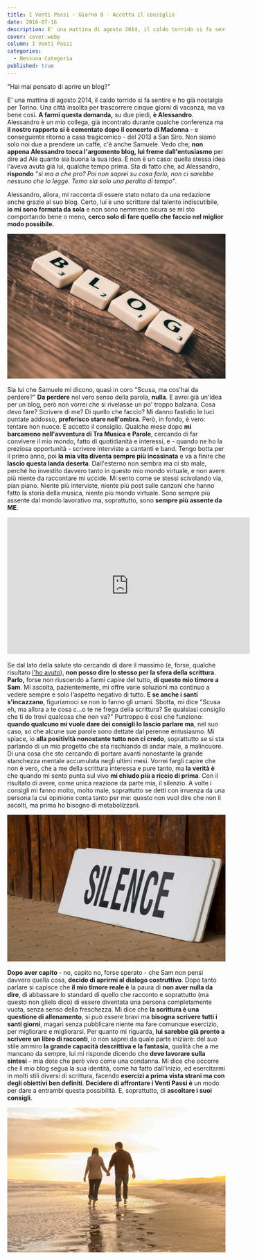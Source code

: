 ```yaml
---
title: I Venti Passi - Giorno 8 - Accetta il consiglio
date: 2016-07-16
description: E' una mattina di agosto 2014, il caldo torrido si fa sentire e ho già nostalgia per Torino. Una città insolita per trascorrere cinque giorni di vacanza, ma va bene così. A farmi questa domanda, su due piedi, è Alessandro.
cover: cover.webp
column: I Venti Passi
categories:
  - Nessuna Categoria
published: true
---
```

"Hai mai pensato di aprire un blog?"

E' una mattina di agosto 2014, il caldo torrido si fa sentire e ho già nostalgia per Torino. Una città insolita per trascorrere cinque giorni di vacanza, ma va bene così. **A farmi questa domanda,** su due piedi, **è Alessandro**. Alessandro è un mio collega, già incontrato durante qualche conferenza ma **il nostro rapporto si è cementato dopo il concerto di Madonna** - e conseguente ritorno a casa tragicomico - del 2013 a San Siro. Non siamo solo noi due a prendere un caffè, c'è anche Samuele. Vedo che, **non appena Alessandro tocca l'argomento blog, lui freme dall'entusiasmo** per dire ad Ale quanto sia buona la sua idea. E non è un caso: quella stessa idea l'aveva avuta già lui, qualche tempo prima. Sta di fatto che, ad Alessandro, **rispondo** "_sì ma a che pro? Poi non saprei su cosa farlo, non ci sarebbe nessuno che lo legge. Temo sia solo una perdita di tempo_".

Alessandro, allora, mi racconta di essere stato notato da una redazione anche grazie al suo blog. Certo, lui è uno scrittore dal talento indiscutibile, **io mi sono formata da sola** e non sono nemmeno sicura se mi sto comportando bene o meno, **cerco solo di fare quello che faccio nel miglior modo possibile.**

![Immagine](./blog.webp)

Sia lui che Samuele mi dicono, quasi in coro "Scusa, ma cos'hai da perdere?" **Da perdere** nel vero senso della parola, **nulla**. E avrei già un'idea per un blog, però non vorrei che si rivelasse un po' troppo balzana. Cosa devo fare? Scrivere di me? Di quello che faccio? Mi danno fastidio le luci puntate addosso, **preferisco stare nell'ombra**. Però, in fondo, è vero: tentare non nuoce. E accetto il consiglio. Qualche mese dopo **mi barcameno nell'avventura di Tra Musica e Parole**, cercando di far convivere il mio mondo, fatto di quotidianità e interessi, e - quando ne ho la preziosa opportunità - scrivere interviste a cantanti e band. Tengo botta per il primo anno, poi **la mia vita diventa sempre più incasinata** e va a finire che **lascio questa landa deserta**. Dall'esterno non sembra ma ci sto male, perché ho investito davvero tanto in questo mio mondo virtuale, e non avere più niente da raccontare mi uccide. Mi sento come se stessi scivolando via, pian piano. Niente più interviste, niente più post sulle canzoni che hanno fatto la storia della musica, niente più mondo virtuale. Sono sempre più assente dal mondo lavorativo ma, soprattutto, sono **sempre più assente da ME**.

<iframe width="560" height="315" src="https://www.youtube.com/embed/evAjHXMajVQ" frameborder="0" allow="accelerometer; autoplay; encrypted-media; gyroscope; picture-in-picture" allowfullscreen title="Anathema"></iframe>

Se dal lato della salute sto cercando di dare il massimo (e, forse, qualche risultato [l'ho avuto](https://www.tramusicaeparole.com/svolta-chiamata-mac/)), **non posso dire lo stesso per la sfera della scrittura**. **Parlo,** forse non riuscendo a farmi capire del tutto, **di questo mio timore a Sam**. Mi ascolta, pazientemente, mi offre varie soluzioni ma continuo a vedere sempre e solo l'aspetto negativo di tutto. **E se anche i santi s'incazzano**, figuriamoci se non lo fanno gli umani. Sbotta, mi dice "Scusa eh, ma allora a te cosa c...o te ne frega della scrittura? Se qualsiasi consiglio che ti do trovi qualcosa che non va?" Purtroppo è così che funziono: **quando qualcuno mi vuole dare dei consigli lo lascio parlare** **ma**, nel suo caso, so che alcune sue parole sono dettate dal perenne entusiasmo. Mi spiace, io **alla positività nonostante tutto non ci credo**, soprattutto se si sta parlando di un mio progetto che sta rischiando di andar male, a malincuore. Di una cosa che sto cercando di portare avanti nonostante la grande stanchezza mentale accumulata negli ultimi mesi. Vorrei fargli capire che non è vero, che a me della scrittura interessa e pure tanto, ma **la verità è** che quando mi sento punta sul vivo **mi chiudo più a riccio di prima**. Con il risultato di avere, come unica reazione da parte mia, il silenzio. A volte i consigli mi fanno molto, molto male, soprattutto se detti con irruenza da una persona la cui opinione conta tanto per me: questo non vuol dire che non li ascolti, ma prima ho bisogno di metabolizzarli.

![Immagine](./silenzio.webp)

**Dopo aver capito** - no, capito no, forse sperato - che Sam non pensi davvero quella cosa, **decido di aprirmi al dialogo costruttivo**. Dopo tanto parlare si capisce che **il mio timore reale è** la paura di **non aver nulla da dire**, di abbassare lo standard di quello che racconto e soprattutto (ma questo non glielo dico) di essere diventata una persona completamente vuota, senza senso della freschezza. Mi dice che **la scrittura è una questione di allenamento**, si può essere bravi ma **bisogna scrivere tutti i santi giorni**, magari senza pubblicare niente ma fare comunque esercizio, per migliorare e migliorarsi. Per quanto mi riguarda, **lui sarebbe già pronto a scrivere un libro di racconti**, io non saprei da quale parte iniziare: del suo stile ammiro **la grande capacità descrittiva e la fantasia**, qualità che a me mancano da sempre, lui mi risponde dicendo che **deve lavorare sulla sintesi** - mia dote che però vivo come una condanna. Mi dice che occorre che il mio blog segua la sua identità, come ha fatto dall'inizio, ed esercitarmi in molti stili diversi di scrittura, facendo **esercizi a prima vista strani ma con degli obiettivi ben definiti**. **Decidere di affrontare i Venti Passi è** un modo per dare a entrambi questa possibilità. E, soprattutto, di **ascoltare i suoi consigli**.

![Immagine](./camminare-mano-nella-mano.webp)
